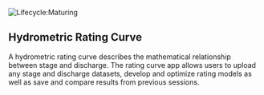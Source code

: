![Lifecycle:Maturing](https://img.shields.io/badge/Lifecycle-Maturing-007EC6)

## Hydrometric Rating Curve
A hydrometric rating curve describes the mathematical relationship between stage and discharge. The rating curve app allows users to upload any stage and discharge datasets, develop and optimize rating models as well as save and compare results from previous sessions.
